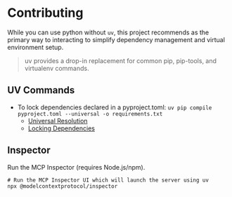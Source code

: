 # Contributing

While you can use python without `uv`, this project recommends as the primary way to interacting to simplify dependency management and virtual environment setup.

> uv provides a drop-in replacement for common pip, pip-tools, and virtualenv commands.

## UV Commands

- To lock dependencies declared in a pyproject.toml: `uv pip compile pyproject.toml --universal -o requirements.txt`
  - [Universal Resolution](https://docs.astral.sh/uv/concepts/resolution/#universal-resolution)
  - [Locking Dependencies](https://docs.astral.sh/uv/pip/compile/#locking-requirements)

## Inspector

Run the MCP Inspector (requires Node.js/npm).

```shell
# Run the MCP Inspector UI which will launch the server using uv
npx @modelcontextprotocol/inspector
```
